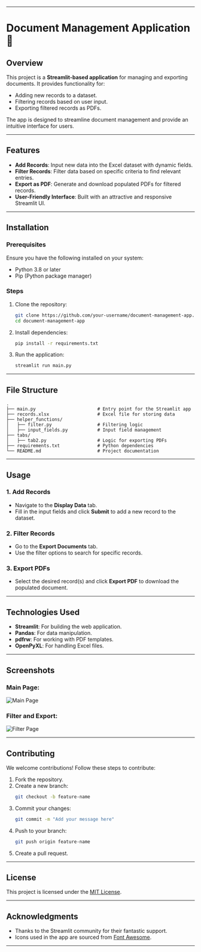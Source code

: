 
---

# Document Management Application 📄

## Overview
This project is a **Streamlit-based application** for managing and exporting documents. It provides functionality for:
- Adding new records to a dataset.
- Filtering records based on user input.
- Exporting filtered records as PDFs.

The app is designed to streamline document management and provide an intuitive interface for users.

---

## Features
- **Add Records**: Input new data into the Excel dataset with dynamic fields.
- **Filter Records**: Filter data based on specific criteria to find relevant entries.
- **Export as PDF**: Generate and download populated PDFs for filtered records.
- **User-Friendly Interface**: Built with an attractive and responsive Streamlit UI.

---

## Installation

### Prerequisites
Ensure you have the following installed on your system:
- Python 3.8 or later
- Pip (Python package manager)

### Steps
1. Clone the repository:
   ```bash
   git clone https://github.com/your-username/document-management-app.git
   cd document-management-app
   ```
2. Install dependencies:
   ```bash
   pip install -r requirements.txt
   ```
3. Run the application:
   ```bash
   streamlit run main.py
   ```

---

## File Structure
```
.
├── main.py                       # Entry point for the Streamlit app
├── records.xlsx                  # Excel file for storing data
├── helper_functions/
│   ├── filter.py                 # Filtering logic
│   ├── input_fields.py           # Input field management
├── tabs/
│   ├── tab2.py                   # Logic for exporting PDFs
├── requirements.txt              # Python dependencies
└── README.md                     # Project documentation
```

---

## Usage

### 1. Add Records
- Navigate to the **Display Data** tab.
- Fill in the input fields and click **Submit** to add a new record to the dataset.

### 2. Filter Records
- Go to the **Export Documents** tab.
- Use the filter options to search for specific records.

### 3. Export PDFs
- Select the desired record(s) and click **Export PDF** to download the populated document.

---

## Technologies Used
- **Streamlit**: For building the web application.
- **Pandas**: For data manipulation.
- **pdfrw**: For working with PDF templates.
- **OpenPyXL**: For handling Excel files.

---

## Screenshots
### Main Page:
![Main Page](link-to-screenshot-1.png)

### Filter and Export:
![Filter Page](link-to-screenshot-2.png)

---

## Contributing
We welcome contributions! Follow these steps to contribute:
1. Fork the repository.
2. Create a new branch:
   ```bash
   git checkout -b feature-name
   ```
3. Commit your changes:
   ```bash
   git commit -m "Add your message here"
   ```
4. Push to your branch:
   ```bash
   git push origin feature-name
   ```
5. Create a pull request.

---

## License
This project is licensed under the [MIT License](LICENSE).

---

## Acknowledgments
- Thanks to the Streamlit community for their fantastic support.
- Icons used in the app are sourced from [Font Awesome](https://fontawesome.com).

---
